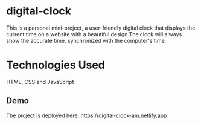 # digital-clock
This is a personal mini-project, a user-friendly digital clock that displays the current time on a website with a beautiful design.The clock will always show the accurate time, synchronized with the computer's time. 

# Technologies Used
HTML, CSS and JavaScript

## Demo

The project is deployed here: https://digital-clock-am.netlify.app
